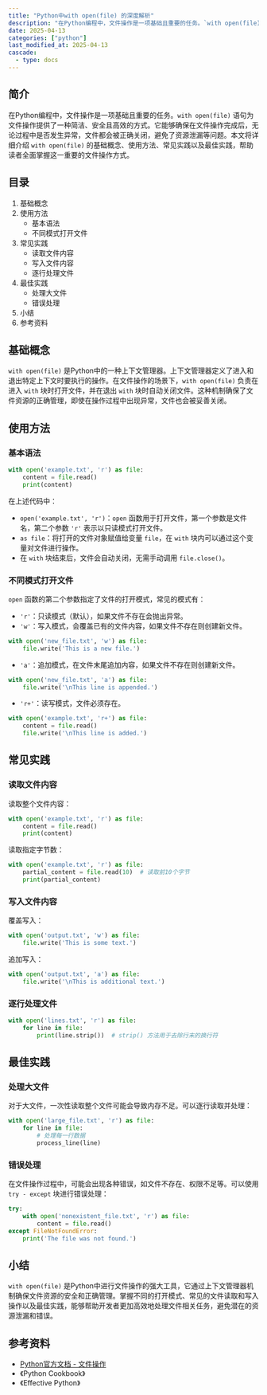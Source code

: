 ```yaml
---
title: "Python中with open(file) 的深度解析"
description: "在Python编程中，文件操作是一项基础且重要的任务。`with open(file)` 语句为文件操作提供了一种简洁、安全且高效的方式。它能够确保在文件操作完成后，无论过程中是否发生异常，文件都会被正确关闭，避免了资源泄漏等问题。本文将详细介绍 `with open(file)` 的基础概念、使用方法、常见实践以及最佳实践，帮助读者全面掌握这一重要的文件操作方式。"
date: 2025-04-13
categories: ["python"]
last_modified_at: 2025-04-13
cascade:
  - type: docs
---
```



## 简介
在Python编程中，文件操作是一项基础且重要的任务。`with open(file)` 语句为文件操作提供了一种简洁、安全且高效的方式。它能够确保在文件操作完成后，无论过程中是否发生异常，文件都会被正确关闭，避免了资源泄漏等问题。本文将详细介绍 `with open(file)` 的基础概念、使用方法、常见实践以及最佳实践，帮助读者全面掌握这一重要的文件操作方式。

<!-- more -->
## 目录
1. 基础概念
2. 使用方法
    - 基本语法
    - 不同模式打开文件
3. 常见实践
    - 读取文件内容
    - 写入文件内容
    - 逐行处理文件
4. 最佳实践
    - 处理大文件
    - 错误处理
5. 小结
6. 参考资料

## 基础概念
`with open(file)` 是Python中的一种上下文管理器。上下文管理器定义了进入和退出特定上下文时要执行的操作。在文件操作的场景下，`with open(file)` 负责在进入 `with` 块时打开文件，并在退出 `with` 块时自动关闭文件。这种机制确保了文件资源的正确管理，即使在操作过程中出现异常，文件也会被妥善关闭。

## 使用方法
### 基本语法
```python
with open('example.txt', 'r') as file:
    content = file.read()
    print(content)
```
在上述代码中：
- `open('example.txt', 'r')`：`open` 函数用于打开文件，第一个参数是文件名，第二个参数 `'r'` 表示以只读模式打开文件。
- `as file`：将打开的文件对象赋值给变量 `file`，在 `with` 块内可以通过这个变量对文件进行操作。
- 在 `with` 块结束后，文件会自动关闭，无需手动调用 `file.close()`。

### 不同模式打开文件
`open` 函数的第二个参数指定了文件的打开模式，常见的模式有：
- `'r'`：只读模式（默认），如果文件不存在会抛出异常。
- `'w'`：写入模式，会覆盖已有的文件内容，如果文件不存在则创建新文件。
```python
with open('new_file.txt', 'w') as file:
    file.write('This is a new file.')
```
- `'a'`：追加模式，在文件末尾追加内容，如果文件不存在则创建新文件。
```python
with open('new_file.txt', 'a') as file:
    file.write('\nThis line is appended.')
```
- `'r+'`：读写模式，文件必须存在。
```python
with open('example.txt', 'r+') as file:
    content = file.read()
    file.write('\nThis line is added.')
```

## 常见实践
### 读取文件内容
读取整个文件内容：
```python
with open('example.txt', 'r') as file:
    content = file.read()
    print(content)
```
读取指定字节数：
```python
with open('example.txt', 'r') as file:
    partial_content = file.read(10)  # 读取前10个字节
    print(partial_content)
```

### 写入文件内容
覆盖写入：
```python
with open('output.txt', 'w') as file:
    file.write('This is some text.')
```
追加写入：
```python
with open('output.txt', 'a') as file:
    file.write('\nThis is additional text.')
```

### 逐行处理文件
```python
with open('lines.txt', 'r') as file:
    for line in file:
        print(line.strip())  # strip() 方法用于去除行末的换行符
```

## 最佳实践
### 处理大文件
对于大文件，一次性读取整个文件可能会导致内存不足。可以逐行读取并处理：
```python
with open('large_file.txt', 'r') as file:
    for line in file:
        # 处理每一行数据
        process_line(line)
```

### 错误处理
在文件操作过程中，可能会出现各种错误，如文件不存在、权限不足等。可以使用 `try - except` 块进行错误处理：
```python
try:
    with open('nonexistent_file.txt', 'r') as file:
        content = file.read()
except FileNotFoundError:
    print('The file was not found.')
```

## 小结
`with open(file)` 是Python中进行文件操作的强大工具，它通过上下文管理器机制确保文件资源的安全和正确管理。掌握不同的打开模式、常见的文件读取和写入操作以及最佳实践，能够帮助开发者更加高效地处理文件相关任务，避免潜在的资源泄漏和错误。

## 参考资料
- [Python官方文档 - 文件操作](https://docs.python.org/3/tutorial/inputoutput.html#reading-and-writing-files)
- 《Python Cookbook》
- 《Effective Python》